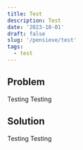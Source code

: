 ```yaml
---
title: Test
description: Test
date: '2023-10-01'
draft: false
slug: '/pensieve/test'
tags:
  - test
---
```


## Problem

Testing Testing

## Solution

Testing Testing
